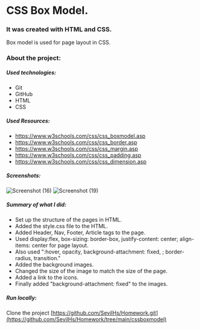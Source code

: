 # CSS Box Model.
### It was created with HTML and CSS.
Box model is used for page layout in CSS.
### About the project:
##### Used technologies:
- Git
- GitHub
- HTML
- CSS
##### Used Resources:
- https://www.w3schools.com/css/css_boxmodel.asp
- https://www.w3schools.com/css/css_border.asp
- https://www.w3schools.com/css/css_margin.asp
- https://www.w3schools.com/css/css_padding.asp
- https://www.w3schools.com/css/css_dimension.asp
##### Screenshots:
![Screenshot (16)](https://user-images.githubusercontent.com/126726212/224835108-7af0886a-3b00-46bf-abe8-ce0a9dcb3a32.png)
![Screenshot (19)](https://user-images.githubusercontent.com/126726212/224835126-7597a8e3-2736-483e-9749-425d51612e00.png)
##### Summary of what I did:
* Set up the structure of the pages in HTML.
* Added the style.css file to the HTML.
* Added Header, Nav, Footer, Article tags to the page.
* Used display:flex, box-sizing: border-box, justify-content: center; align-items: center for page layout.
* Also used ":hover, opacity,  background-attachment: fixed, ; border-radius, transition."
* Added the background images.
* Changed the size of the image to match the size of the page.
* Added a link to the icons.
* Finally added "background-attachment: fixed" to the images.
##### Run locally:
Clone the project
[https://github.com/SevilHs/Homework.git](https://github.com/SevilHs/Homework/tree/main/cssboxmodel)
